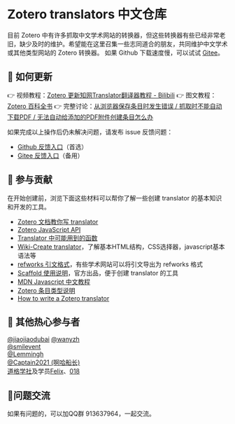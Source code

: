 # Zotero translators 中文仓库

目前 Zotero 中有许多抓取中文学术网站的转换器，但这些转换器有些已经非常老旧，缺少及时的维护。希望能在这里召集一些志同道合的朋友，共同维护中文学术或其他类型网站的 Zotero 转换器。
如果 Github 下载速度慢，可以试试 [Gitee](https://gitee.com/l0o0/translators_CN)。

## 📢 如何更新

👉 视频教程：[Zotero 更新知网Translator翻译器教程 - Bilibili](https://www.bilibili.com/video/BV1F54y1k73n)
👉 图文教程：[Zotero 百科全书](https://zotero-chinese.com/user-guide/faqs/update-translators.html)
👉 完整讨论：[从浏览器保存条目时发生错误 / 抓取时不能自动下载PDF / 无法自动给添加的PDF附件创建条目怎么办](https://gitee.com/zotero-chinese/zotero-chinese/issues/I56D62)

如果完成以上操作后仍未解决问题，请发布 issue 反馈问题：

- [Github 反馈入口](https://github.com/l0o0/translators_CN/issues/new/choose)（首选）
- [Gitee 反馈入口](https://gitee.com/l0o0/translators_CN/issues/new)（备用）

## 📄 参与贡献

在开始创建前，浏览下面这些材料可以帮你了解一些创建 translator 的基本知识和开发的工具。

- [Zotero 文档教你写 translator](https://www.zotero.org/support/dev/translators/coding)
- [Zotero JavaScript API](https://www.zotero.org/support/dev/client_coding/javascript_api)
- [Translator 中可能用到的函数](https://www.zotero.org/support/dev/translators/functions)
- [Wiki-Create translator](https://www.mediawiki.org/wiki/Citoid/Creating_Zotero_translators)，了解基本HTML结构，CSS选择器，javascript基本语法等
- [refworks 引文格式](./data/refworks.pdf)，有些学术网站可以将引文导出为 refworks 格式
- [Scaffold 使用说明](https://www.zotero.org/support/dev/translators/scaffold)，官方出品，便于创建 translator 的工具
- [MDN Javascript 中文教程](https://developer.mozilla.org/zh-CN/docs/Web/JavaScript/A_re-introduction_to_JavaScript)
- [Zotero 条目类型说明](https://aurimasv.github.io/z2csl/typeMap.xml)
- [How to write a Zotero translator](https://niche-canada.org/member-projects/zotero-guide/about.html)

## 🦸 其他热心参与者

[@jiaojiaodubai](https://github.com/jiaojiaodubai)
[@wanyzh](https://github.com/wanyzh)  
[@smilevent](https://github.com/smilevent)  
[@Lemmingh](https://github.com/Lemmingh)  
[@Captain2021 (啊哈船长)](https://github.com/Captain2021)  
[道格学社](https://github.com/gezhongran/DougSociety)及学员[Felix](https://github.com/xuwd)、[018](https://github.com/018)

## 🎈问题交流

如果有问题的，可以加QQ群 913637964，一起交流。
